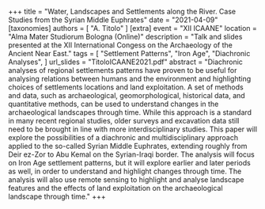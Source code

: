 +++
title = "Water, Landscapes and Settlements along the River. Case Studies from the Syrian Middle Euphrates"
date = "2021-04-09"
[taxonomies]
authors = [ "A. Titolo" ]
[extra]
event = "XII ICAANE"
location = "Alma Mater Studiorum Bologna (Online)"
description = "Talk and slides presented at the XII International Congess on the Archaeology of the Ancient Near East."
tags = [
  "Settlement Patterns",
  "Iron Age",
  "Diachronic Analyses",
]
url_slides = "TitoloICAANE2021.pdf"
abstract = "Diachronic analyses of regional settlements patterns have proven to be useful for analysing relations between humans and the environment and highlighting choices of settlements locations and land exploitation. A set of methods and data, such as archaeological, geomorphological, historical data, and quantitative methods, can be used to understand changes in the archaeological landscapes through time. While this approach is a standard in many recent regional studies, older surveys and excavation data still need to be brought in line with more interdisciplinary studies. This paper will explore the possibilities of a diachronic and multidisciplinary approach applied to the so-called Syrian Middle Euphrates, extending roughly from Deir ez-Zor to Abu Kemal on the Syrian-Iraqi border. The analysis will focus on Iron Age settlement patterns, but it will explore earlier and later periods as well, in order to understand and highlight changes through time. The analysis will also use remote sensing to highlight and analyse landscape features and the effects of land exploitation on the archaeological landscape through time."
+++